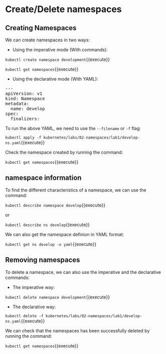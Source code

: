 # Create/Delete namespaces

## Creating Namespaces

We can create namespaces in two ways:

- Using the imperative mode (With commands):

`kubectl create namespace development`{{execute}}

`kubectl get namespaces`{{execute}}

- Using the declarative mode (With YAML):

<pre class="file" data-target="clipboard">
---
apiVersion: v1
kind: Namespace
metadata:
  name: develop
spec:
  finalizers:
</pre>

To run the above YAML, we need to use the `--filename` or `-f` flag:

`kubectl apply -f kubernetes/labs/02-namespaces/lab1/develop-ns.yaml`{{execute}}

Check the namespace created by running the command:

`kubectl get namespaces`{{execute}}

## namespace information

To find the different characteristics of a namespace, we can use the command:

`kubectl describe namespace develop`{{execute}}

or

`kubectl describe ns develop`{{execute}}

We can also get the namespace definion in YAML format:

`kubectl get ns develop -o yaml`{{execute}}

## Removing namespaces

To delete a namespace, we can also use the imperative and the declarative commands:

- The imperative way:

`kubectl delete namespace development`{{execute}}

- The declarative way:

`kubectl delete -f kubernetes/labs/02-namespaces/lab1/develop-ns.yaml`{{execute}}

We can check that the namespaces has been successfully deleted by running the command:

`kubectl get namespaces`{{execute}}
